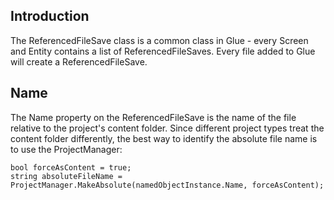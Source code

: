 ## Introduction

The ReferencedFileSave class is a common class in Glue - every Screen and Entity contains a list of ReferencedFileSaves. Every file added to Glue will create a ReferencedFileSave.

## Name

The Name property on the ReferencedFileSave is the name of the file relative to the project's content folder. Since different project types treat the content folder differently, the best way to identify the absolute file name is to use the ProjectManager:

    bool forceAsContent = true;
    string absoluteFileName = ProjectManager.MakeAbsolute(namedObjectInstance.Name, forceAsContent);
